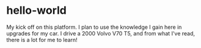 # hello-world
My kick off on this platform. I plan to use the knowledge I gain here in upgrades for my car. I drive a 2000 Volvo V70 T5, and from what I've read, there is a lot for me to learn!
